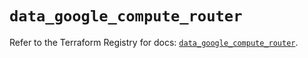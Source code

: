# `data_google_compute_router`

Refer to the Terraform Registry for docs: [`data_google_compute_router`](https://registry.terraform.io/providers/hashicorp/google/5.14.0/docs/data-sources/compute_router).
